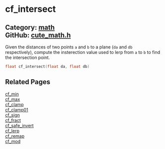 # cf_intersect

Category: [math](https://github.com/RandyGaul/cute_framework/blob/master/docs/api_reference?id=math)  
GitHub: [cute_math.h](https://github.com/RandyGaul/cute_framework/blob/master/include/cute_math.h)  
---

Given the distances of two points `a` and `b` to a plane (`da` and `db` respectively), compute the insterection
value used to lerp from `a` to `b` to find the intersection point.

```cpp
float cf_intersect(float da, float db)
```

## Related Pages

[cf_min](https://github.com/RandyGaul/cute_framework/blob/master/docs/math/cf_min.md)  
[cf_max](https://github.com/RandyGaul/cute_framework/blob/master/docs/math/cf_max.md)  
[cf_clamp](https://github.com/RandyGaul/cute_framework/blob/master/docs/math/cf_clamp.md)  
[cf_clamp01](https://github.com/RandyGaul/cute_framework/blob/master/docs/math/cf_clamp01.md)  
[cf_sign](https://github.com/RandyGaul/cute_framework/blob/master/docs/math/cf_sign.md)  
[cf_fract](https://github.com/RandyGaul/cute_framework/blob/master/docs/math/cf_fract.md)  
[cf_safe_invert](https://github.com/RandyGaul/cute_framework/blob/master/docs/math/cf_safe_invert.md)  
[cf_lerp](https://github.com/RandyGaul/cute_framework/blob/master/docs/math/cf_lerp.md)  
[cf_remap](https://github.com/RandyGaul/cute_framework/blob/master/docs/math/cf_remap.md)  
[cf_mod](https://github.com/RandyGaul/cute_framework/blob/master/docs/math/cf_mod.md)  
